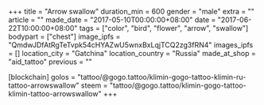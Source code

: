 +++
title = "Arrow swallow"
duration_min = 600
gender = "male"
extra = ""
article = ""
made_date = "2017-05-10T00:00:00+08:00"
date = "2017-06-22T10:00:00+08:00"
tags = ["color", "bird", "flower", "arrow", "swallow"]
bodypart = ["chest"]
image_ipfs = "QmdwJDfAtRgTeTvpk54cHYAZwU5wnxBxLqjTCQ2zg3fRN4"
images_ipfs = []
location_city = "Gatchina"
location_country = "Russia"
made_at_shop = "aid_tattoo"
previous = ""


[blockchain]
golos = "tattoo/@gogo.tattoo/klimin-gogo-tattoo-klimin-ru-tattoo-arrowswallow"
steem = "tattoo/@gogo.tattoo/klimin-gogo-tattoo-klimin-tattoo-arrowswallow"
+++
